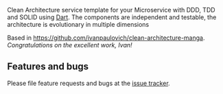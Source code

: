 Clean Architecture service template for your Microservice with DDD, TDD and SOLID using [Dart](https://dart.dev/). The components are independent and testable, the architecture is evolutionary in multiple dimensions

Based in https://github.com/ivanpaulovich/clean-architecture-manga.
*Congratulations on the excellent work, Ivan!*


## Features and bugs
Please file feature requests and bugs at the [issue tracker][tracker].

[tracker]: https://github.com/flutuate/clean_architecture/issues